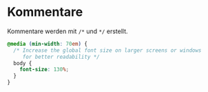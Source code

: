 # Kommentare

Kommentare werden mit `/*` und `*/` erstellt. 

```CSS
@media (min-width: 70em) {
  /* Increase the global font size on larger screens or windows
     for better readability */
  body {
    font-size: 130%;
  }
}
```